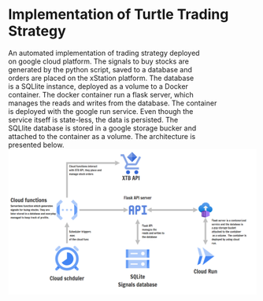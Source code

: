 # Implementation of Turtle Trading Strategy   
An automated implementation of trading strategy deployed   
on google cloud platform. The signals to buy stocks are  
generated by the python script, saved to a database and  
orders are placed on the xStation platform. The database  
is a SQLlite instance, deployed as a volume to a Docker  
container. The docker container run a flask server, which   
manages the reads and writes from the database. The container    
is deployed with the google run service. Even though the  
service itseff is state-less, the data is persisted. The  
SQLlite database is stored in a google storage bucker and  
attached to the container as a volume. The architecture is  
presented below. 
![My figure](./data/arch_design.png)
